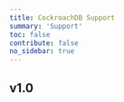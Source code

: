 ```yaml
---
title: CockroachDB Support
summary: 'Support'
toc: false
contribute: false
no_sidebar: true
---
```

## v1.0
